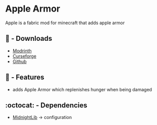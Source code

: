 # Apple Armor

Apple is a fabric mod for minecraft that adds apple armor

## 🍎 - Downloads

- [Modrinth](https://modrinth.com/mod/apple-armor)
- [Curseforge](https://www.curseforge.com/minecraft/mc-mods/xipits-apple-armor)
- [Github](https://github.com/Xipit/apple-armor/releases)

## 🍏 - Features

- adds Apple Armor which replenishes hunger when being damaged

## :octocat: - Dependencies

- [MidnightLib](https://github.com/TeamMidnightDust/MidnightLib) -> configuration
